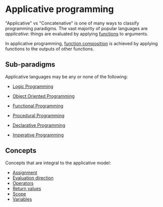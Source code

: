 # Applicative programming

"Applicative" vs "Concatenative" is one of many ways to classify programming paradigms. The vast majority of popular languages are _applicative_: things are evaluated by applying [functions](../concepts/functions.md) to arguments.

In applicative programming, [function composition](../concepts/function_composition.md) is achieved by applying functions to the outputs of other functions.

## Sub-paradigms

Applicative languages may be any or none of the following:

- [Logic Programming](./logic.md)

- [Object Oriented Programming](./object-oriented.md)


- [Functional Programming](./functional.md)
- [Procedural Programming](./procedural.md)


- [Declarative Programming](./functional.md)
- [Imperative Programming](./functional.md)

## Concepts

Concepts that are integral to the applicative model:

- [Assignment](../concepts/scope.md)
- [Evaluation direction](../concepts/evaluation_direction.md)
- [Operators](../concepts/evaluation_direction.md)
- [Return values](../concepts/evaluation_direction.md)
- [Scope](../concepts/scope.md)
- [Variables](../concepts/evaluation_direction.md)
